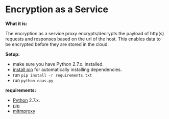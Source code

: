 Encryption as a Service
=====================

**What it is:**

The encryption as a service proxy encrypts/decrypts the payload of http(s) requests and responses
based on the url of the host. This enables data to be encrypted before they are stored in
the cloud.

**Setup:**

* make sure you have Python 2.7.x. installed.
* [install pip](http://pip.readthedocs.org/en/latest/installing.html) for automatically installing dependencies.
* run `pip install -r requirements.txt`
* run `python eaas.py`

**requirements:**

* [Python](https://www.python.org/) 2.7.x.
* [pip](http://www.pip-installer.org)
* [mitmproxy](http://mitmproxy.org/)
